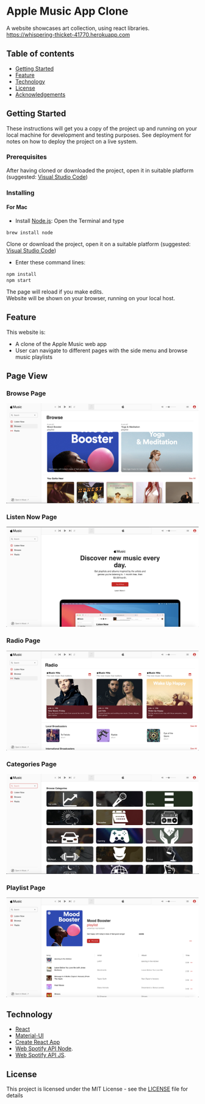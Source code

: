 # Apple Music App Clone
A website showcases art collection, using react libraries.
https://whispering-thicket-41770.herokuapp.com

## Table of contents
* [Getting Started](#getting-started)
* [Feature](#feature)
* [Technology](#technology)
* [License](#license)
* [Acknowledgements](#acknowledges)

## Getting Started

These instructions will get you a copy of the project up and running on your local machine for development and testing purposes. See deployment for notes on how to deploy the project on a live system.

### Prerequisites

After having cloned or downloaded the project, open it in suitable platform (suggested: [Visual Studio Code](https://code.visualstudio.com))

### Installing

#### For Mac
* Install [Node.js](https://nodejs.org/en/): 
Open the Terminal and type 
```
brew install node
```
Clone or download the project, open it on a suitable platform (suggested: [Visual Studio Code](https://code.visualstudio.com))

* Enter these command lines:
```
npm install
npm start
```
The page will reload if you make edits.<br />
Website will be shown on your browser, running on your local host.

## Feature

This website is:
* A clone of the Apple Music web app
* User can navigate to different pages with the side menu and browse music playlists

## Page View
### Browse Page
![](screenshots/browse.png)
### Listen Now Page
![](screenshots/listen-now.png)
### Radio Page
![](screenshots/radio.png)
### Categories Page
![](screenshots/categories.png)
### Playlist Page
![](screenshots/playlist.png)

## Technology

* [React](https://reactjs.org)
* [Material-UI](https://material-ui.com)
* [Create React App](https://github.com/facebook/create-react-app)
* [Web Spotify API Node](https://github.com/thelinmichael/spotify-web-api-node).
* [Web Spotify API JS](https://jmperezperez.com/spotify-web-api-js/).

## License

This project is licensed under the MIT License - see the [LICENSE](LICENSE) file for details

